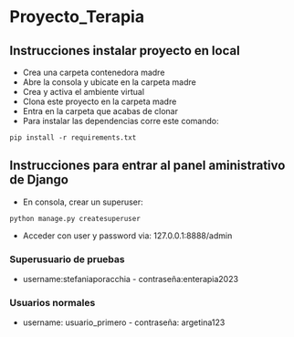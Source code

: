 # Proyecto_Terapia
## Instrucciones instalar proyecto en local
+ Crea una carpeta contenedora madre
+ Abre la consola y ubicate en la carpeta madre
+ Crea y activa el ambiente virtual
+ Clona este proyecto en la carpeta madre
+ Entra en la carpeta que acabas de clonar
+ Para instalar las dependencias corre este comando:

```
pip install -r requirements.txt
```

## Instrucciones para entrar al panel aministrativo de Django
+ En consola, crear un superuser:
```
python manage.py createsuperuser
```
+ Acceder con user y password via:
127.0.0.1:8888/admin
### Superusuario de pruebas
+ username:stefaniaporacchia - contraseña:enterapia2023

### Usuarios normales
+ username: usuario_primero - contraseña: argetina123